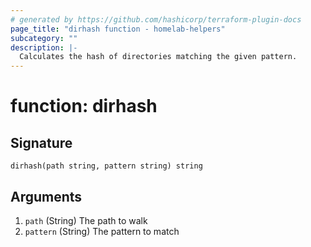 ```yaml
---
# generated by https://github.com/hashicorp/terraform-plugin-docs
page_title: "dirhash function - homelab-helpers"
subcategory: ""
description: |-
  Calculates the hash of directories matching the given pattern.
---
```


# function: dirhash





## Signature

<!-- signature generated by tfplugindocs -->
```text
dirhash(path string, pattern string) string
```

## Arguments

<!-- arguments generated by tfplugindocs -->
1. `path` (String) The path to walk
1. `pattern` (String) The pattern to match

